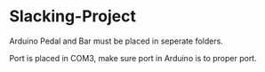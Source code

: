 # Slacking-Project

Arduino Pedal and Bar must be placed in seperate folders.

Port is placed in COM3, make sure port in Arduino is to proper port.
